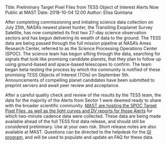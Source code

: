 Title: Preliminary Target Pixel Files from TESS Object of Interest Alerts Now Public at MAST
Date: 2018-10-04 12:00
Author: Elisa Quintana
  
After completing commissioning and initiating science data collection on July 25th, NASA’s newest planet hunter, the Transiting Exoplanet Survey Satellite, has now completed its first two 27-day science observation sectors and has begun delivering its wealth of data to the ground. The TESS data are being passed through the full mission pipeline at NASA’s Ames Research Center, referred to as the Science Processing Operations Center (SPOC). The science team has begun sifting through the data, searching for signals that look like promising candidate planets, that they plan to follow up using ground-based and space-based telescopes to confirm. The team began beta-testing the process by which the community is notified of these promising TESS Objects of Interest (TOIs) on September 5th. Announcements of compelling planet candidates have been submitted to preprint servers and await peer review and acceptance.
 
After a careful quality check and review of the results by the TESS team, the data for the majority of the Alerts from Sector 1 were deemed ready to share with the broader scientific community. [MAST are hosting the SPOC Target Pixel Files, as well as the light curves and DV reports for those Alerts](https://archive.stsci.edu/prepds/tess-data-alerts/) for which two-minute cadence data were collected. These data are being made available ahead of the full TESS first data release, and should still be considered preliminary. Use at your own risk. Short release notes are also available at MAST. Questions can be directed to the helpdesk for the [GI program](mailto:tesshelp@bigbang.gsfc.nasa.gov), and will be used to populate and update an FAQ for these data.
